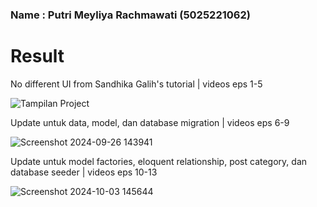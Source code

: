 ### Name : Putri Meyliya Rachmawati (5025221062)

# Result
No different UI from Sandhika Galih's tutorial | videos eps 1-5

![Tampilan Project](https://github.com/user-attachments/assets/e899a4ec-103c-4253-bae0-df96e82cdf80)

Update  untuk data, model, dan database migration | videos eps 6-9

![Screenshot 2024-09-26 143941](https://github.com/user-attachments/assets/7052abf8-b330-402f-affe-f2fe3fa0a464)

Update untuk model factories, eloquent relationship, post category, dan database seeder | videos eps 10-13

![Screenshot 2024-10-03 145644](https://github.com/user-attachments/assets/c4373e79-5a68-440b-bf0c-50105b158fac)

